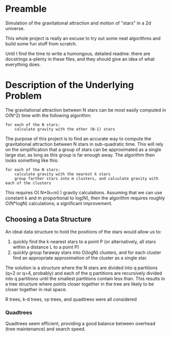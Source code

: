 # Preamble

Simulation of the gravitational attraction and motion of "stars" in a 2d universe.

This whole project is really an excuse to try out some neat algorithms and build some fun stuff from scratch.

Until I find the time to write a humongous, detailed readme: there are docstrings a-plenty in these files, and they should give an idea of what everything does. 

# Description of the Underlying Problem
The gravitational attraction between N stars can be most easily computed in O(N^2) time with the following algorithm:
    
    for each of the N stars:
        calculate gravity with the other (N-1) stars

The purpose of this project is to find an accurate way to compute the gravitational attraction between N stars in sub-quadratic time. This will rely on the simplification that a group of stars can be approximated as a single large star, as long as this group is far enough away. The algorithm then looks something like this:

    for each of the N stars: 
        calculate gravity with the nearest k stars
        group farther stars into m clusters, and calculate gravity with each of the clusters

This requires O( N*(k+m) ) gravity calculations. Assuming that we can use constant k and m proportional to log(N), then the algorithm requires roughly O(N*logN) calculations; a significant improvement. 

## Choosing a Data Structure
An ideal data structure to hold the positions of the stars would allow us to:

1. quickly find the k nearest stars to a point P (or alternatively, all stars within a distance L to a point P)
2. quickly group faraway stars into O(logN) clusters, and for each cluster find an appropriate approximation of the cluster as a single star.

The solution is a structure where the N stars are divided into q partitions (q=2 or q=4, probably) and each of the q partitions are recursively divided into q partitions until the smallest partitions contain less than. This results in a tree structure where points closer together in the tree are likely to be closer together in real space. 

R trees, k-d trees, vp trees, and quadtrees were all considered

### Quadtrees
Quadtrees seem efficient, providing a good balance between overhead (tree maintenance) and search speed. 